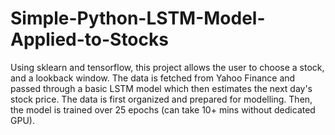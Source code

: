 # Simple-Python-LSTM-Model-Applied-to-Stocks
Using sklearn and tensorflow, this project allows the user to choose a stock, and a lookback window. The data is fetched from Yahoo Finance and passed through a basic LSTM model which then estimates the next day's stock price.
The data is first organized and prepared for modelling. Then, the model is trained over 25 epochs (can take 10+ mins without dedicated GPU).
